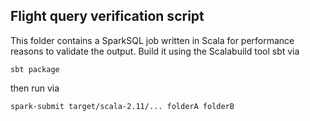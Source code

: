 ## Flight query verification script
This folder contains a SparkSQL job written in Scala for performance reasons to validate the output.
Build it using the Scalabuild tool sbt via

```
sbt package
```

then run via

```
spark-submit target/scala-2.11/... folderA folderB
```
